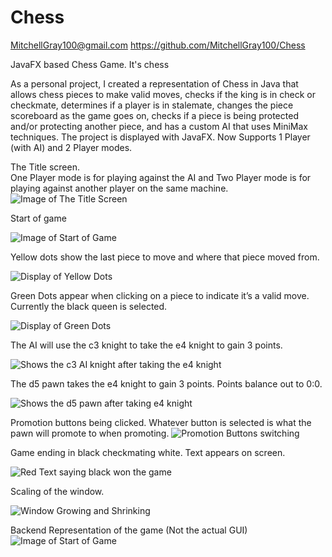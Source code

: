 # Chess
MitchellGray100@gmail.com
https://github.com/MitchellGray100/Chess

JavaFX based Chess Game. 
It's chess

As a personal project, I created a representation of Chess in Java that allows chess pieces to 
make valid moves, checks if the king is in check or checkmate, determines if a player is in 
stalemate, changes the piece scoreboard as the game goes on, checks if a piece is being protected
and/or protecting another piece, and has a custom AI that uses MiniMax techniques. The project 
is displayed with JavaFX. Now Supports 1 Player (with AI) and 2 Player modes.

The Title screen. </br>
One Player mode is for playing against the AI and Two Player mode is for playing against another player on the same machine.
 ![Image of The Title Screen](https://github.com/MitchellGray100/Chess/blob/main/readMeImages/Chess%20Title%20Screenshot.PNG)

Start of game

![Image of Start of Game](https://raw.githubusercontent.com/MitchellGray100/Chess/main/readMeImages/Photo1.PNG)




Yellow dots show the last piece to move and where that piece moved from.

![Display of Yellow Dots](https://raw.githubusercontent.com/MitchellGray100/Chess/main/readMeImages/Photo2.PNG)




Green Dots appear when clicking on a piece to indicate it’s a valid move. Currently the black queen is selected.

![Display of Green Dots](https://raw.githubusercontent.com/MitchellGray100/Chess/main/readMeImages/Photo3.PNG)




The AI will use the c3 knight to take the e4 knight to gain 3 points.

![Shows the c3 AI knight after taking the e4 knight](https://raw.githubusercontent.com/MitchellGray100/Chess/main/readMeImages/Photo4.PNG)



The d5 pawn takes the e4 knight to gain 3 points. Points balance out to 0:0.

![Shows the d5 pawn after taking e4 knight](https://raw.githubusercontent.com/MitchellGray100/Chess/main/readMeImages/Photo5.PNG)



Promotion buttons being clicked. Whatever button is selected is what the pawn will promote to when promoting.
![Promotion Buttons switching](https://raw.githubusercontent.com/MitchellGray100/Chess/main/readMeImages/ChessGIF.gif)

Game ending in black checkmating white. Text appears on screen.

![Red Text saying black won the game](https://raw.githubusercontent.com/MitchellGray100/Chess/main/readMeImages/Photo6.PNG)


Scaling of the window.

![Window Growing and Shrinking](https://raw.githubusercontent.com/MitchellGray100/Chess/main/readMeImages/ScalingGIF.gif)

Backend Representation of the game (Not the actual GUI)
![Image of Start of Game](https://raw.githubusercontent.com/MitchellGray100/Chess/main/chess%20board%20for%20github%208.0.png)


